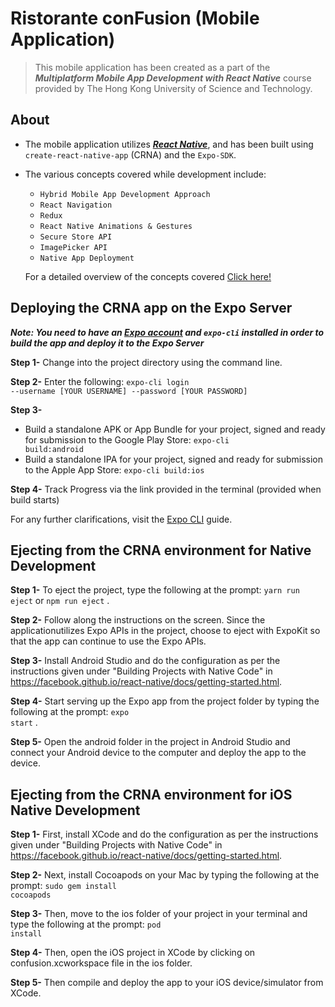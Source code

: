 # Ristorante conFusion (Mobile Application)

> This mobile application has been created as a part of the ***Multiplatform Mobile App Development with React Native*** course provided by The Hong Kong University of Science and Technology.

## About
* The mobile application utilizes [***React Native***](https://reactnative.dev/), and has been built using <code>create-react-native-app</code> (CRNA) and the <code>Expo-SDK</code>.
* The various concepts covered while development include:
  - <code>Hybrid Mobile App Development Approach</code>
  - <code>React Navigation</code>
  - <code>Redux</code>
  - <code>React Native Animations &amp; Gestures</code>
  - <code>Secure Store API</code>
  - <code>ImagePicker API</code>
  - <code>Native App Deployment</code>
  
  For a detailed overview of the concepts covered [Click here!](https://github.com/users/mcs-codes/projects/3)

## Deploying the CRNA app on the Expo Server
***Note: You need to have an [Expo account](https://expo.io/) and <code>expo-cli</code> installed in order to build the app and deploy it to the Expo Server***

**Step 1-** Change into the project directory using the command line.

**Step 2-** Enter the following: <code>expo-cli login --username [YOUR USERNAME] --password [YOUR PASSWORD] </code>

**Step 3-**
+ Build a standalone APK or App Bundle for your project, signed and ready for submission to the Google Play Store: <code>expo-cli build:android</code>
+ Build a standalone IPA for your project, signed and ready for submission to the Apple App Store: <code>expo-cli build:ios</code>

**Step 4-** Track Progress via the link provided in the terminal (provided when build starts)

For any further clarifications, visit the [Expo CLI](https://docs.expo.io/workflow/expo-cli/) guide.

## Ejecting from the CRNA environment for Native Development

**Step 1-** To eject the project, type the following at the prompt: <code>yarn run eject</code> or <code>npm run eject</code> .

**Step 2-** Follow along the instructions on the screen. Since the applicationutilizes Expo APIs in the project, choose to eject with ExpoKit so that the app can continue to use the Expo APIs.

**Step 3-** Install Android Studio and do the configuration as per the instructions given under "Building Projects with Native Code" in https://facebook.github.io/react-native/docs/getting-started.html.

**Step 4-** Start serving up the Expo app from the project folder by typing the following at the prompt: <code>expo start</code> .

**Step 5-** Open the android folder in the project in Android Studio and connect your Android device to the computer and deploy the app to the device.

## Ejecting from the CRNA environment for iOS Native Development

**Step 1-** First, install XCode and do the configuration as per the instructions given under "Building Projects with Native Code" in https://facebook.github.io/react-native/docs/getting-started.html.

**Step 2-** Next, install Cocoapods on your Mac by typing the following at the prompt: <code>sudo gem install cocoapods</code>

**Step 3-** Then, move to the ios folder of your project in your terminal and type the following at the prompt: <code>pod install</code>

**Step 4-** Then, open the iOS project in XCode by clicking on confusion.xcworkspace file in the ios folder.

**Step 5-** Then compile and deploy the app to your iOS device/simulator from XCode.
